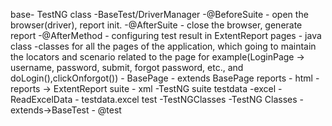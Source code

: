 base- TestNG class
	-BaseTest/DriverManager 
		-@BeforeSuite - open the browser(driver), report init.
		-@AfterSuite - close the browser, generate report
		-@AfterMethod - configuring test result in ExtentReport
pages - java class
	-classes for all the pages of the application, which going to maintain the locators and scenario related to the page for example(LoginPage -> username, password, submit, forgot password, etc., and doLogin(),clickOnforgot())
	- BasePage
	- extends BasePage
reports - html
	-reports -> ExtentReport
suite - xml
	-TestNG suite
testdata -excel
	- ReadExcelData
	- testdata.excel 
test -TestNGClasses
	-TestNG Classes
		- extends->BaseTest
		- @test